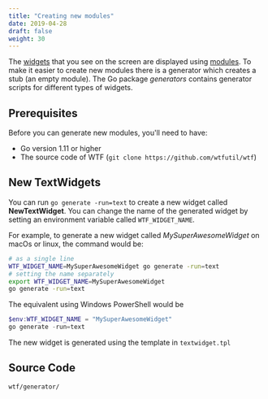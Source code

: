 ```yaml
---
title: "Creating new modules"
date: 2019-04-28
draft: false
weight: 30
---
```


The [widgets](../glossary/#widget) that you see on the screen are displayed using [modules](../glossary/#module). To make it easier to create new modules there is a generator which creates a stub (an empty module). The Go package _generators_ contains generator scripts for different types of widgets.

## Prerequisites

Before you can generate new modules, you'll need to have:

* Go version 1.11 or higher
* The source code of WTF (`git clone https://github.com/wtfutil/wtf`)

## New TextWidgets

You can run `go generate -run=text` to create a new widget called **NewTextWidget**. You can change the name of the generated widget by setting an environment variable called `WTF_WIDGET_NAME`.

For example, to generate a new widget called _MySuperAwesomeWidget_ on macOs or linux, the command would be:

```bash
# as a single line
WTF_WIDGET_NAME=MySuperAwesomeWidget go generate -run=text
# setting the name separately
export WTF_WIDGET_NAME=MySuperAwesomeWidget
go generate -run=text
```

The equivalent using Windows PowerShell would be

```powershell
$env:WTF_WIDGET_NAME = "MySuperAwesomeWidget"
go generate -run=text
```

The new widget is generated using the template in `textwidget.tpl`

## Source Code

```bash
wtf/generator/
```
